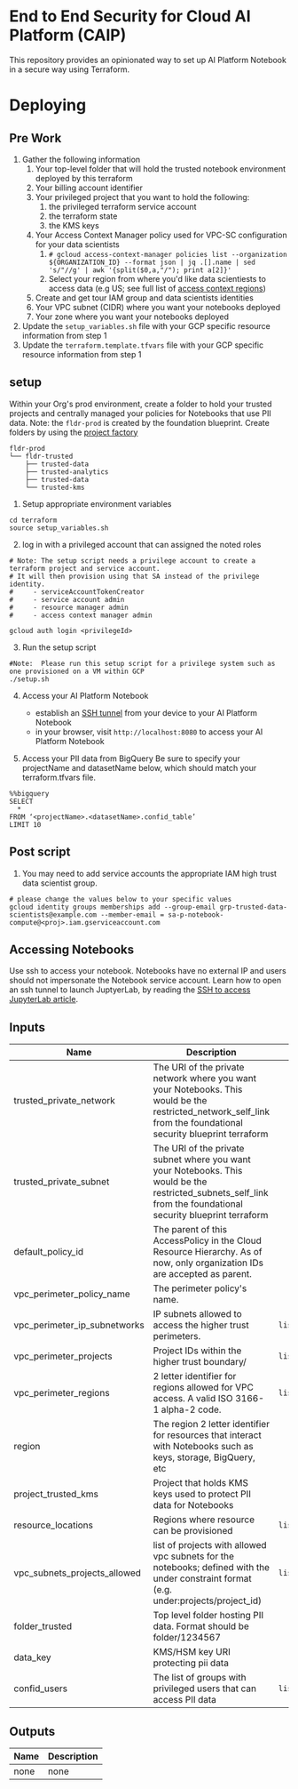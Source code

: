 # End to End Security for Cloud AI Platform (CAIP)

This repository provides an opinionated way to set up AI Platform Notebook in a secure way using Terraform.

# Deploying

## Pre Work
1.  Gather the following information
    1.  Your top-level folder that will hold the trusted notebook environment deployed by this terraform
    2.  Your billing account identifier
    3.  Your privileged project that you want to hold the following:
        1.  the privileged terraform service account
        2.  the terraform state
        3.  the KMS keys
    4.  Your Access Context Manager policy used for VPC-SC configuration for your data scientists
        1.  `# gcloud access-context-manager policies list --organization ${ORGANIZATION_ID} --format json | jq .[].name | sed 's/"//g' | awk '{split($0,a,"/"); print a[2]}'`
        2.  Select your region from where you'd like data scientiests to access data (e.g US; see full list of [access context regions](https://cloud.google.com/access-context-manager/docs/access-level-attributes#regions))
    5.  Create and get tour IAM group and data scientists identities
    6.  Your VPC subnet (CIDR) where you want your notebooks deployed
    7.  Your zone where you want your notebooks deployed
2.  Update the `setup_variables.sh` file with your GCP specific resource information from step 1
3.  Update the `terraform.template.tfvars` file with your GCP specific resource information from step 1

## setup

Within your Org's prod environment, create a folder to hold your trusted projects and centrally managed your policies for Notebooks that use PII data.
Note: the `fldr-prod` is created by the foundation blueprint.  Create folders by using the [project factory](https://github.com/terraform-google-modules/terraform-google-project-factory)

```
fldr-prod
└── fldr-trusted
    ├── trusted-data
    ├── trusted-analytics
    ├── trusted-data
    └── trusted-kms
```

1.  Setup appropriate environment variables
```
cd terraform
source setup_variables.sh
```

2.  log in with a privileged account that can assigned the noted roles
```
# Note: The setup script needs a privilege account to create a terraform project and service account.
# It will then provision using that SA instead of the privilege identity.
#     - serviceAccountTokenCreator
#     - service account admin
#     - resource manager admin
#     - access context manager admin

gcloud auth login <privilegeId>
```

3.  Run the setup script
```
#Note:  Please run this setup script for a privilege system such as one provisioned on a VM within GCP
./setup.sh
```

4. Access your AI Platform Notebook
    * establish an [SSH tunnel](https://cloud.google.com/ai-platform/notebooks/docs/ssh-access) from your device to your AI Platform Notebook
    * in your browser, visit `http://localhost:8080` to access your AI Platform Notebook

5. Access your PII data from BigQuery
Be sure to specify your projectName and datasetName below, which should match your terraform.tfvars file.

```
%%bigquery
SELECT
  *
FROM ‘<projectName>.<datasetName>.confid_table’
LIMIT 10
```

## Post script
1.  You may need to add service accounts the appropriate IAM high trust data scientist group.
```
# please change the values below to your specific values
gcloud identity groups memberships add --group-email grp-trusted-data-scientists@example.com --member-email = sa-p-notebook-compute@<proj>.iam.gserviceaccount.com
```

## Accessing Notebooks
Use ssh to access your notebook.  Notebooks have no external IP and users should not impersonate the Notebook service account.
Learn how to open an ssh tunnel to launch JuptyerLab, by reading the [SSH to access JupyterLab article](https://cloud.google.com/ai-platform/notebooks/docs/ssh-access).

## Inputs

| Name | Description | Type | Default | Required |
|------|-------------|:----:|:-----:|:-----:|
| trusted_private_network | The URI of the private network where you want your Notebooks.  This would be the restricted_network_self_link from the foundational security blueprint terraform  | `string` | `""` | yes |
| trusted_private_subnet | The URI of the private subnet where you want your Notebooks. This would be the restricted_subnets_self_link from the foundational security blueprint terraform | `string` | `""` | yes |
| default\_policy\_id | The parent of this AccessPolicy in the Cloud Resource Hierarchy. As of now, only organization IDs are accepted as parent. | `string` | `any` | yes |
| vpc\_perimeter\_policy\_name | The perimeter policy's name. | `string` | `""` | yes |
| vpc\_perimeter\_ip\_subnetworks | IP subnets allowed to access the higher trust perimeters. | `list(string)` | `[]` | yes |
| vpc\_perimeter\_projects | Project IDs within the higher trust boundary/ | `list(string)` | `[]` | yes |
| vpc\_perimeter\_regions | 2 letter identifier for regions allowed for VPC access. A valid ISO 3166-1 alpha-2 code. | `list(string)` | `[]` | yes |
| region | The region 2 letter identifier for resources that interact with Notebooks such as keys, storage, BigQuery, etc | `string` | `""` | yes |
| project\_trusted\_kms | Project that holds KMS keys used to protect PII data for Notebooks | `string` | `""` | yes |
| resource\_locations | Regions where resource can be provisioned | `list(string)` | `[]` | yes |
| vpc\_subnets\_projects\_allowed | list of projects with allowed vpc subnets for the notebooks; defined with the under constraint format (e.g. under:projects/project_id) | `list(string)` | `[]` | yes |
| folder\_trusted | Top level folder hosting PII data.  Format should be folder/1234567 | `string` | `""` | yes |
| data\_key | KMS/HSM key URI protecting pii data | `string` | `""` | yes |
| confid\_users | The list of groups with privileged users that can access PII data | `list(string)` | `[]` | yes |

## Outputs

| Name | Description |
|------|-------------|
| none | none |

